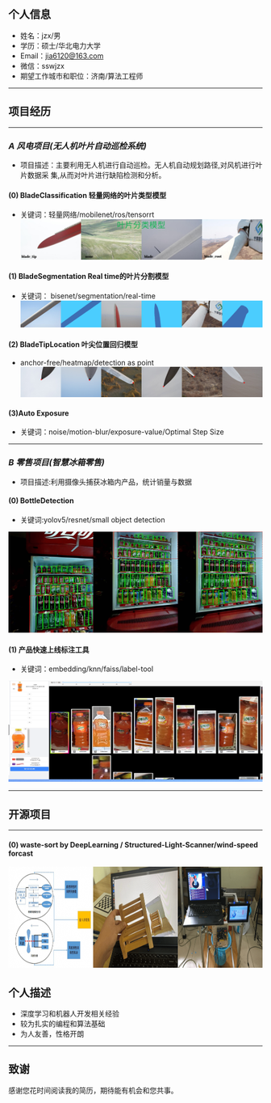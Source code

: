 ## 个人信息
- 姓名：jzx/男 
- 学历：硕士/华北电力大学
- Email：jia6120@163.com
- 微信：sswjzx
- 期望工作城市和职位：济南/算法工程师 

---

## 项目经历 

---    
### *A 风电项目(无人机叶片自动巡检系统)*
- 项目描述：主要利用无人机进行自动巡检。无人机自动规划路径,对风机进行叶片数据采
集,从而对叶片进行缺陷检测和分析。
#### (0) BladeClassification 轻量网络的叶片类型模型
- 关键词：轻量网络/mobilenet/ros/tensorrt 
![avatar](./images/blade_classification.jpg)  
#### (1) BladeSegmentation Real time的叶片分割模型
- 关键词： bisenet/segmentation/real-time
![avatar](./images/blade_segmentation.png)
#### (2) BladeTipLocation 叶尖位置回归模型
- anchor-free/heatmap/detection as point
![avatar](./images/blade_tip_location.png)

#### (3)Auto Exposure
- 关键词：noise/motion-blur/exposure-value/Optimal Step Size
---    


### *B 零售项目(智慧冰箱零售)*

- 项目描述:利用摄像头捕获冰箱内产品，统计销量与数据
#### (0) BottleDetection

- 关键词:yolov5/resnet/small object detection

<div align=center><img width="600" height="200" src="./images/bottle_detection.png"/></div>

#### (1) 产品快速上线标注工具

- 关键词：embedding/knn/faiss/label-tool

<div align=center><img width="600" height="200" src="./images/labcluster.png"/></div>

---    

## 开源项目

--- 
#### (0) waste-sort by DeepLearning / Structured-Light-Scanner/wind-speed forcast

<div align=center><img width="600" height="200" src="./images/open.png"/></div>



## 个人描述

- 深度学习和机器人开发相关经验
- 较为扎实的编程和算法基础
- 为人友善，性格开朗
      
---      
## 致谢
感谢您花时间阅读我的简历，期待能有机会和您共事。
